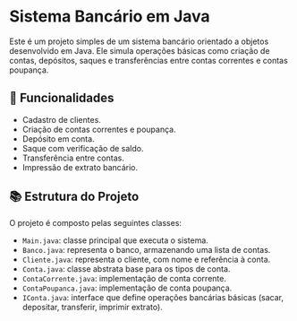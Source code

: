 # Sistema Bancário em Java

Este é um projeto simples de um sistema bancário orientado a objetos desenvolvido em Java. Ele simula operações básicas como criação de contas, depósitos, saques e transferências entre contas correntes e contas poupança.

## :bank: Funcionalidades

- Cadastro de clientes.
- Criação de contas correntes e poupança.
- Depósito em conta.
- Saque com verificação de saldo.
- Transferência entre contas.
- Impressão de extrato bancário.

## :books: Estrutura do Projeto

O projeto é composto pelas seguintes classes:

- `Main.java`: classe principal que executa o sistema.
- `Banco.java`: representa o banco, armazenando uma lista de contas.
- `Cliente.java`: representa o cliente, com nome e referência à conta.
- `Conta.java`: classe abstrata base para os tipos de conta.
- `ContaCorrente.java`: implementação de conta corrente.
- `ContaPoupanca.java`: implementação de conta poupança.
- `IConta.java`: interface que define operações bancárias básicas (sacar, depositar, transferir, imprimir extrato).
